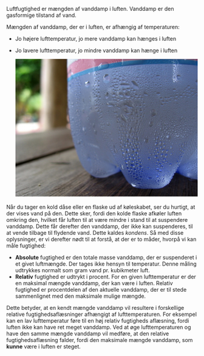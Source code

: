 Luftfugtighed er mængden af vanddamp i luften. Vanddamp er den gasformige tilstand af vand.

Mængden af vanddamp, der er i luften, er afhængig af temperaturen:
- Jo højere lufttemperatur, jo mere vanddamp kan hænges i luften
- Jo lavere lufttemperatur, jo mindre vanddamp kan hænge i luften

    ![](images/condensation.jpg)

Når du tager en kold dåse eller en flaske ud af køleskabet, ser du hurtigt, at der vises vand på den. Dette sker, fordi den kolde flaske afkøler luften omkring den, hvilket får luften til at være mindre i stand til at suspendere vanddamp. Dette får derefter den vanddamp, der ikke kan suspenderes, til at vende tilbage til flydende vand. Dette kaldes *kondens*. Så med disse oplysninger, er vi derefter nødt til at forstå, at der er to måder, hvorpå vi kan måle fugtighed:

- **Absolute** fugtighed er den totale masse vanddamp, der er suspenderet i et givet luftmængde. Der tages ikke hensyn til temperatur. Denne måling udtrykkes normalt som gram vand pr. kubikmeter luft.
- **Relativ** fugtighed er udtrykt i procent. For en given lufttemperatur er der en maksimal mængde vanddamp, der kan være i luften. Relativ fugtighed er procentdelen af den aktuelle vanddamp, der er til stede sammenlignet med den maksimale mulige mængde.

Dette betyder, at en kendt mængde vanddamp vil resultere i forskellige relative fugtighedsaflæsninger afhængigt af lufttemperaturen. For eksempel kan en lav lufttemperatur føre til en høj relativ fugtigheds aflæsning, fordi luften ikke kan have ret meget vanddamp. Ved at øge lufttemperaturen og have den samme mængde vanddamp vil medføre, at den relative fugtighedsaflæsning falder, fordi den maksimale mængde vanddamp, som **kunne** være i luften er steget.


